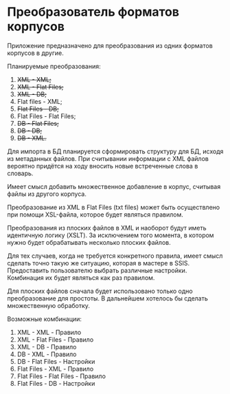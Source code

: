 # Преобразователь форматов корпусов

Приложение предназначено для преобразования из одних форматов корпусов в другие.

Планируемые преобразования:
1.  ~~XML - XML;~~
2.  ~~XML - Flat Files;~~
3.  ~~XML - DB;~~
4.  Flat files - XML;
5.  ~~Flat Files - DB;~~
6.  Flat Files - Flat Files;
7.  ~~DB - Flat Files;~~
8.  ~~DB - DB;~~
9.  ~~DB - XML.~~

Для импорта в БД планируется сформировать структуру для БД, исходя из метаданных файлов.
При считывании информации с XML файлов вероятно придётся на ходу вносить новые встреченные слова в словарь.

Имеет смысл добавить множественное добавление в корпус, считывая файлы из другого корпуса.

Преобразование из XML в Flat Files (txt files) может быть осуществлено при помощи XSL-файла, которое будет являться правилом.

Преобразования из плоских файлов в XML и наоборот будут иметь идентичную логику (XSLT). За исключением того момента, в котором нужно будет обрабатывать несколько плоских файлов.

Для тех случаев, когда не требуется конкретного правила, имеет смысл сделать точно такую же ситуацию, которая в мастере в SSIS. Предоставить пользователю выбрать различные настройки. Комбинация их будет являться как раз правилом.

Для плоских файлов сначала будет использовано только одно преобразование для простоты. В дальнейшем хотелось бы сделать множественную обработку.

Возможные комбинации:
1.  XML - XML - Правило
2.  XML - Flat Files - Правило
3.  XML - DB - Правило
4.  DB - XML - Правило
5.  DB - Flat Files - Настройки
6.  Flat Files - XML - Правило
7.  Flat Files - Flat Files - Правило
8.  Flat Files - DB - Настройки
